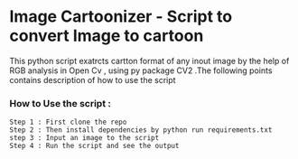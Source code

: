 # Image Cartoonizer - Script to convert Image to cartoon

This python script exatrcts cartton format of any inout image by the help of RGB analysis in Open Cv , using py package CV2 .The following points contains description of how to use the script 

### How to Use the script : 
```
Step 1 : First clone the repo 
Step 2 : Then install dependencies by python run requirements.txt
step 3 : Input an image to the script 
Step 4 : Run the script and see the output 
```
